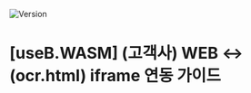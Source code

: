 ![Version](https://img.shields.io/badge/version-v1.12.3.t4-blue)

# [useB.WASM] (고객사) WEB ↔ (ocr.html) iframe  연동 가이드
